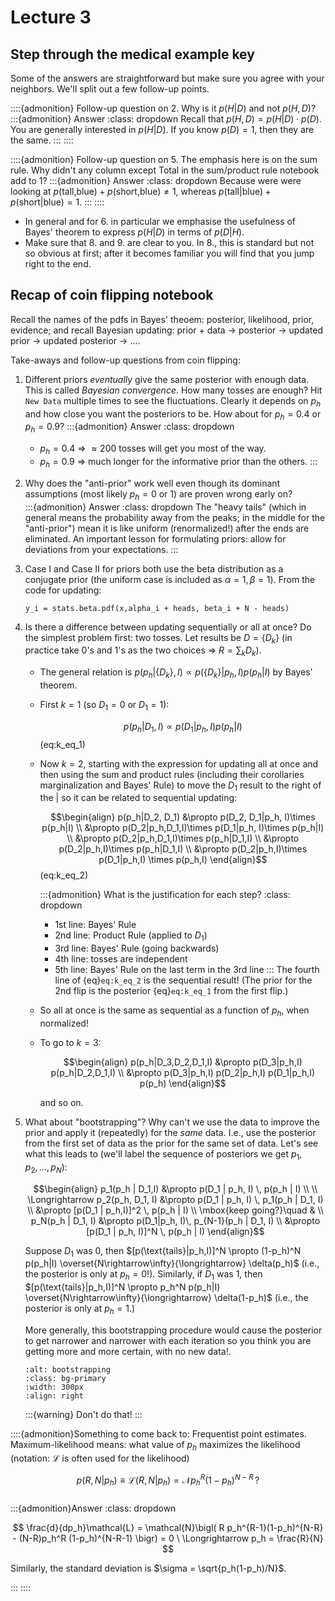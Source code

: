 #  Lecture 3

## Step through the medical example key

Some of the answers are straightforward but make sure you agree with your neighbors. We'll split out a few follow-up points.

::::{admonition} Follow-up question on 2.
Why is it $p(H|D)$ and not $p(H,D)$?
:::{admonition} Answer
:class: dropdown 
Recall that $p(H,D) = p(H|D) \cdot p(D)$. You are generally interested in $p(H|D)$.
If you know $p(D) = 1$, then they are the same.
:::
::::

::::{admonition} Follow-up question on 5.
The emphasis here is on the sum rule. Why didn't any column except Total in the sum/product rule notebook add to 1?
:::{admonition} Answer
:class: dropdown 
Because were were looking at $p(\text{tall,blue}) + p(\text{short,blue}) \neq 1$, whereas $p(\text{tall}| \text{blue}) + p(\text{short}| \text{blue}) = 1$.
:::
::::

* In general and for 6. in particular we emphasise the usefulness of Bayes' theorem to express $p(H|D)$ in terms of $p(D|H)$. 
* Make sure that 8. and 9. are clear to you. In 8., this is standard but not so obvious at first; after it becomes familiar you will find that you jump right to the end.

## Recap of coin flipping notebook

Recall the names of the pdfs in Bayes' theoem: posterior, likelihood, prior, evidence; and recall Bayesian updating: prior + data $\rightarrow$ posterior $\rightarrow$ updated prior $\rightarrow$ updated posterior $\rightarrow$ $\ldots$.

Take-aways and follow-up questions from coin flipping:
1. Different priors *eventually* give the same posterior with enough data. This is called *Bayesian convergence*. How many tosses are enough? Hit `New Data` multiple times to see the fluctuations. Clearly it depends on $p_h$ and how close you want the posteriors to be. How about for $p_h = 0.4$ or $p_h = 0.9$?
    :::{admonition} Answer
    :class: dropdown
    * $p_h = 0.4$ $\Longrightarrow$ $\approx 200$ tosses will get you most of the way.
    * $p_h = 0.9$ $\Longrightarrow$ much longer for the informative prior than the others.
    :::

1. Why does the "anti-prior" work well even though its dominant assumptions (most likely $p_h = 0$ or $1$) are proven wrong early on?     
    :::{admonition} Answer
    :class: dropdown
    The "heavy tails" (which in general means the probability away from the peaks; in the middle for the "anti-prior") mean it is like uniform (renormalized!) after the ends are eliminated. An important lesson for formulating priors: allow for deviations from your expectations.
    :::

1. Case I and Case II for priors both use the beta distribution as a conjugate prior (the uniform case is included as $\alpha=1,\beta=1$). From the code for updating:  
    
    `y_i = stats.beta.pdf(x,alpha_i + heads, beta_i + N - heads)` 

1. Is there a difference between updating sequentially or all at once? Do the simplest problem first: two tosses.
Let results be $D = \{D_k\}$ (in practice take 0's and 1's as the two choices $\Longrightarrow$ $R = \sum_k D_k$).
    * The general relation is $p(p_h | \{D_k\},I) \propto p(\{D_k\}|p_h,I) p(p_h|I)$ by Bayes' theorem.
    * First $k=1$ (so $D_1 = 0$ or $D_1 = 1$): 
        
        $$ p(p_h | D_1,I) \propto p(D_1|p_h,I) p(p_h|I)$$ (eq:k_eq_1)
    
    * Now $k=2$, starting with the expression for updating all at once and then using the sum and product rules (including their corollaries marginalization and Bayes' Rule) to move the $D_1$ result to the right of the $|$ so it can be related to sequential updating:
    
        $$\begin{align}
        p(p_h|D_2, D_1) &\propto p(D_2, D_1|p_h, I)\times p(p_h|I) \\
             &\propto p(D_2|p_h,D_1,I)\times p(D_1|p_h, I)\times p(p_h|I) \\
             &\propto p(D_2|p_h,D_1,I)\times p(p_h|D_1,I) \\
             &\propto p(D_2|p_h,I)\times p(p_h|D_1,I) \\
             &\propto p(D_2|p_h,I)\times p(D_1|p_h,I) \times p(p_h,I)
        \end{align}$$ (eq:k_eq_2)
    
        :::{admonition} What is the justification for each step?
        :class: dropdown 
        * 1st line: Bayes' Rule
        * 2nd line: Product Rule (applied to $D_1$)
        * 3rd line: Bayes' Rule (going backwards)
        * 4th line: tosses are independent
        * 5th line: Bayes' Rule on the last term in the 3rd line
        :::
        The fourth line of {eq}`eq:k_eq_2` is the sequential result! (The prior for the 2nd flip is the posterior {eq}`eq:k_eq_1` from the first flip.)
    * So all at once is the same as sequential as a function of $p_h$, when normalized!
    * To go to $k=3$:

        $$\begin{align}
        p(p_h|D_3,D_2,D_1,I) &\propto p(D_3|p_h,I) p(p_h|D_2,D_1,I) \\
           &\propto p(D_3|p_h,I) p(D_2|p_h,I) p(D_1|p_h,I) p(p_h)
        \end{align}$$

        and so on.

1. What about "bootstrapping"? Why can't we use the data to improve the prior and apply it (repeatedly) for the *same* data. I.e., use the posterior from the first set of data as the prior for the same set of data. Let's see what this leads to (we'll label the sequence of posteriors we get $p_1,p_2,\ldots,p_N$): 

    $$\begin{align}
      p_1(p_h | D_1,I) &\propto p(D_1 | p_h, I) \, p(p_h | I) \\
            \\
      \Longrightarrow p_2(p_h, D_1, I) &\propto p(D_1 | p_h, I) \,  p_1(p_h | D_1, I) \\
        &\propto [p(D_1 | p_h,I)]^2 \, p(p_h | I) \\
      \mbox{keep going?}\quad & \\
      p_N(p_h | D_1, I) &\propto p(D_1|p_h, I)\, p_{N-1}(p_h | D_1, I) \\
        &\propto [p(D_1 | p_h, I)]^N \, p(p_h | I)
    \end{align}$$

    Suppose $D_1$ was 0, then $[p(\text{tails}|p_h,I)]^N \propto (1-p_h)^N p(p_h|I) \overset{N\rightarrow\infty}{\longrightarrow} \delta(p_h)$ (i.e., the posterior is only at $p_h=0$!). Similarly, if $D_1$ was 1, then $[p(\text{tails}|p_h,I)]^N \propto p_h^N p(p_h|I) \overset{N\rightarrow\infty}{\longrightarrow} \delta(1-p_h)$ (i.e., the posterior is only at $p_h=1$.)

    More generally, this bootstrapping procedure would cause the posterior to get narrower and narrower with each iteration so you think you are getting more and more certain, with no new data!.
    ```{image} /_images/bootstrapping_cartoon.png
    :alt: bootstrapping
    :class: bg-primary
    :width: 300px
    :align: right
    ```

    :::{warning}
    Don't do that!
    :::


::::{admonition}Something to come back to: Frequentist point estimates. 
Maximum-likelihood means: what value of $p_h$ maximizes the likelihood (notation: $\mathcal{L}$ is often used for the likelihood)

$$
  p(R,N|p_h) \equiv \mathcal{L}(R,N|p_h) = \mathcal{N}p_h^R (1-p_h)^{N-R} \,?
$$  
:::{admonition}Answer
:class: dropdown

$$
    \frac{d}{dp_h}\mathcal{L} = \mathcal{N}\bigl(
       R p_h^{R-1}(1-p_h)^{N-R} - (N-R)p_h^R (1-p_h)^{N-R-1}
       \bigr)
       = 0 \ \Longrightarrow p_h = \frac{R}{N}
$$

Similarly, the standard deviation is $\sigma = \sqrt{p_h(1-p_h)/N}$.

:::
::::

